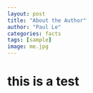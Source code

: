 ```yaml
---
layout: post
title: "About the Author"
author: "Paul Le"
categories: facts
tags: [sample]
image: me.jpg
---
```


# this is a test
